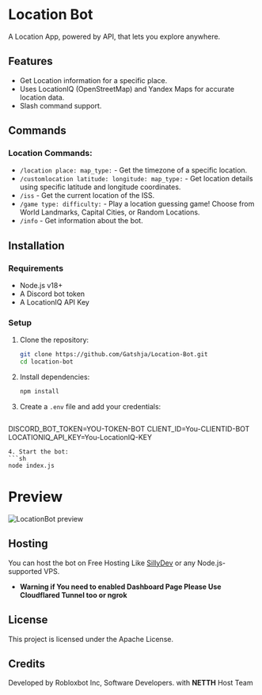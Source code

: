 # Location Bot

A Location App, powered by API, that lets you explore anywhere.

## Features
- Get Location information for a specific place.
- Uses LocationIQ (OpenStreetMap) and Yandex Maps for accurate location data.
- Slash command support.

## Commands
### Location Commands:
- `/location place: map_type:` - Get the timezone of a specific location.
- `/customlocation latitude: longitude: map_type:` - Get location details using specific latitude and longitude coordinates.
- `/iss` - Get the current location of the ISS.
- `/game type: difficulty:` - Play a location guessing game! Choose from World Landmarks, Capital Cities, or Random Locations.
- `/info` - Get information about the bot.

## Installation
### Requirements
- Node.js v18+
- A Discord bot token
- A LocationIQ API Key

### Setup
1. Clone the repository:
   ```sh
   git clone https://github.com/Gatshja/Location-Bot.git
   cd location-bot
   ```
2. Install dependencies:
   ```sh
   npm install
   ```
3. Create a `.env` file and add your credentials:
   ```env
DISCORD_BOT_TOKEN=YOU-TOKEN-BOT
CLIENT_ID=You-CLIENTID-BOT
LOCATIONIQ_API_KEY=You-LocationIQ-KEY
   ```
4. Start the bot:
   ```sh
   node index.js
   ```

# Preview
<img src="https://files.catbox.moe/fqlgub.png" alt="LocationBot preview">

## Hosting
You can host the bot on Free Hosting Like [SillyDev](https://sillydev.co.uk) or any Node.js-supported VPS.
- **Warning if You need to enabled Dashboard Page Please Use Cloudflared Tunnel too or ngrok**

## License
This project is licensed under the Apache License.

## Credits
Developed by Robloxbot Inc, Software Developers. with **NETTH** Host Team
